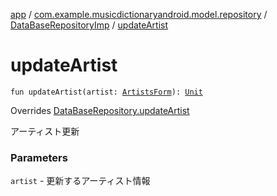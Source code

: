 [app](../../index.md) / [com.example.musicdictionaryandroid.model.repository](../index.md) / [DataBaseRepositoryImp](index.md) / [updateArtist](./update-artist.md)

# updateArtist

`fun updateArtist(artist: `[`ArtistsForm`](../../com.example.musicdictionaryandroid.model.entity/-artists-form/index.md)`): `[`Unit`](https://kotlinlang.org/api/latest/jvm/stdlib/kotlin/-unit/index.html)

Overrides [DataBaseRepository.updateArtist](../-data-base-repository/update-artist.md)

アーティスト更新

### Parameters

`artist` - 更新するアーティスト情報